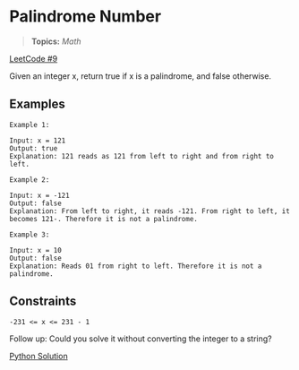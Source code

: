 # Palindrome Number

> **Topics:** *Math*

[LeetCode #9](https://leetcode.com/problems/palindrome-number/)

Given an integer x, return true if x is a palindrome, and false otherwise.

## Examples

``` text
Example 1:

Input: x = 121
Output: true
Explanation: 121 reads as 121 from left to right and from right to left.
```

``` text
Example 2:

Input: x = -121
Output: false
Explanation: From left to right, it reads -121. From right to left, it becomes 121-. Therefore it is not a palindrome.
```

``` text
Example 3:

Input: x = 10
Output: false
Explanation: Reads 01 from right to left. Therefore it is not a palindrome.
```

## Constraints

``` text
-231 <= x <= 231 - 1
```

Follow up: Could you solve it without converting the integer to a string?

[Python Solution](./palindrome_number.py)
